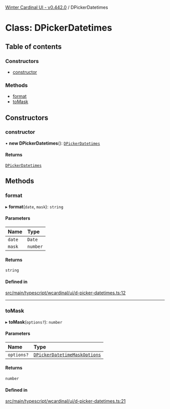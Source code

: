 [Winter Cardinal UI - v0.442.0](../index.md) / DPickerDatetimes

# Class: DPickerDatetimes

## Table of contents

### Constructors

- [constructor](DPickerDatetimes.md#constructor)

### Methods

- [format](DPickerDatetimes.md#format)
- [toMask](DPickerDatetimes.md#tomask)

## Constructors

### constructor

• **new DPickerDatetimes**(): [`DPickerDatetimes`](DPickerDatetimes.md)

#### Returns

[`DPickerDatetimes`](DPickerDatetimes.md)

## Methods

### format

▸ **format**(`date`, `mask`): `string`

#### Parameters

| Name | Type |
| :------ | :------ |
| `date` | `Date` |
| `mask` | `number` |

#### Returns

`string`

#### Defined in

[src/main/typescript/wcardinal/ui/d-picker-datetimes.ts:12](https://github.com/winter-cardinal/winter-cardinal-ui/blob/v0.442.0/src/main/typescript/wcardinal/ui/d-picker-datetimes.ts#L12)

___

### toMask

▸ **toMask**(`options?`): `number`

#### Parameters

| Name | Type |
| :------ | :------ |
| `options?` | [`DPickerDatetimeMaskOptions`](../interfaces/DPickerDatetimeMaskOptions.md) |

#### Returns

`number`

#### Defined in

[src/main/typescript/wcardinal/ui/d-picker-datetimes.ts:21](https://github.com/winter-cardinal/winter-cardinal-ui/blob/v0.442.0/src/main/typescript/wcardinal/ui/d-picker-datetimes.ts#L21)
